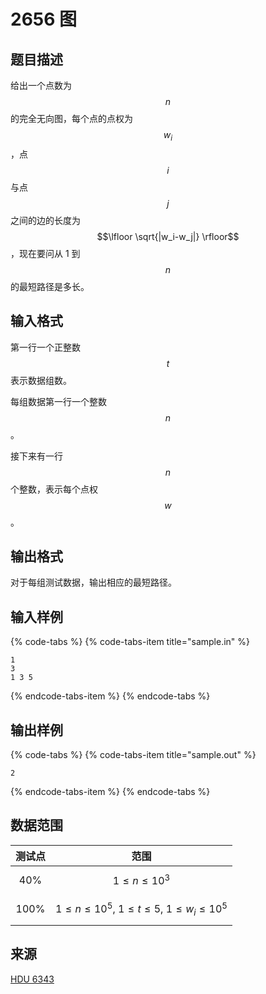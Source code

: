 # 2656 图

## 题目描述

给出一个点数为 $$n$$ 的完全无向图，每个点的点权为 $$w_i$$，点 $$i$$ 与点 $$j$$ 之间的边的长度为 $$\lfloor \sqrt{|w_i-w_j|} \rfloor$$，现在要问从 1 到 $$n$$ 的最短路径是多长。

## 输入格式

第一行一个正整数 $$t$$ 表示数据组数。

每组数据第一行一个整数 $$n$$。

接下来有一行 $$n$$ 个整数，表示每个点权 $$w$$。

## 输出格式

对于每组测试数据，输出相应的最短路径。

## 输入样例

{% code-tabs %}
{% code-tabs-item title="sample.in" %}
```text
1
3
1 3 5
```
{% endcode-tabs-item %}
{% endcode-tabs %}

## 输出样例

{% code-tabs %}
{% code-tabs-item title="sample.out" %}
```text
2
```
{% endcode-tabs-item %}
{% endcode-tabs %}

## 数据范围

| 测试点 | 范围 |
| :---: | :---: |
| 40% | $$1 \leq n \leq 10^3$$ |
| 100% | $$1 \leq n \leq 10^5,\ 1 \leq t \leq 5,\ 1 \leq w_i \leq 10^5$$ |

## 来源

[HDU 6343](http://acm.hdu.edu.cn/showproblem.php?pid=6343)

